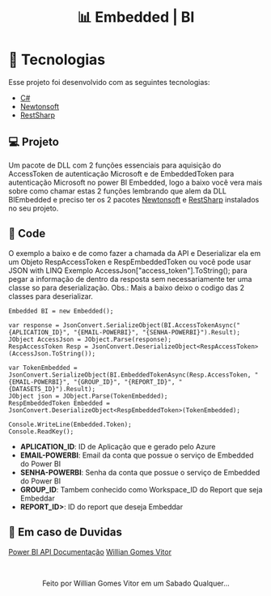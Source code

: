 <h1 align="center">
 📊 <strong>Embedded | BI</strong>
</h1>

# :rocket: Tecnologias
Esse projeto foi desenvolvido com as seguintes tecnologias:

- [C#](https://docs.microsoft.com/pt-br/dotnet/csharp/)
- [Newtonsoft](https://www.newtonsoft.com/json)
- [RestSharp](http://restsharp.org/)

## 💻 Projeto
Um pacote de DLL com 2 funções essenciais para aquisição do AccessToken de autenticação Microsoft e de EmbeddedToken para autenticação Microsoft no power BI Embedded, logo a baixo você vera mais sobre como chamar estas 2 funções lembrando que alem da DLL BIEmbedded e preciso ter os 2 pacotes [Newtonsoft](https://www.newtonsoft.com/json) e [RestSharp](http://restsharp.org/) instalados no seu projeto.

## 🎯 Code
O exemplo a baixo e de como fazer a chamada da API e Deserializar ela em um Objeto RespAccessToken e RespEmbeddedToken
ou você pode usar JSON with LINQ Exemplo AccessJson["access_token"].ToString(); para pegar a informação de dentro da resposta sem necessariamente ter uma classe so para deserialização.
Obs.: Mais a baixo deixo o codigo das 2 classes para deserializar.
```
Embedded BI = new Embedded();

var response = JsonConvert.SerializeObject(BI.AccessTokenAsync("{APLICATION_ID}", "{EMAIL-POWERBI}", "{SENHA-POWERBI}").Result);
JObject AccessJson = JObject.Parse(response);
RespAccessToken Resp = JsonConvert.DeserializeObject<RespAccessToken>(AccessJson.ToString());

var TokenEmbedded = JsonConvert.SerializeObject(BI.EmbeddedTokenAsync(Resp.AccessToken, "{EMAIL-POWERBI}", "{GROUP_ID}", "{REPORT_ID}", "{DATASETS_ID}").Result);
JObject json = JObject.Parse(TokenEmbedded);
RespEmbeddedToken Embedded = JsonConvert.DeserializeObject<RespEmbeddedToken>(TokenEmbedded);
 
Console.WriteLine(Embedded.Token);
Console.ReadKey();

```

- <strong>APLICATION_ID</strong>: ID de Aplicação que e gerado pelo Azure
- <strong>EMAIL-POWERBI</strong>: Email da conta que possue o serviço de Embedded do Power BI
- <strong>SENHA-POWERBI</strong>: Senha da conta que possue o serviço de Embedded do Power BI
- <strong>GROUP_ID</strong>: Tambem conhecido como Workspace_ID do Report que seja Embeddar
- <strong>REPORT_ID></strong>: ID do report que deseja Embeddar

## 📎 Em caso de Duvidas
[Power BI API Documentação](https://docs.microsoft.com/en-us/rest/api/power-bi/embedtoken)
[Willian Gomes Vitor](https://www.linkedin.com/in/vitorwillian/)

<br/>
<p align="center">Feito por Willian Gomes Vitor em um Sabado Qualquer...</center>


